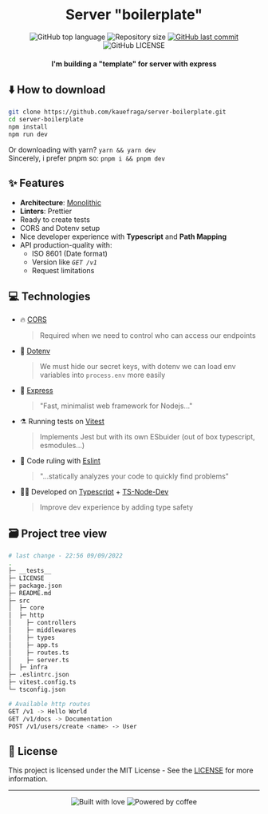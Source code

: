 <h1 align="center">Server "boilerplate"</h1>

<p align="center">
  <img
    alt="GitHub top language"
    src="https://img.shields.io/github/languages/top/kauefraga/server-structure.svg"
  />
  <img
    alt="Repository size"
    src="https://img.shields.io/github/repo-size/kauefraga/server-structure.svg"
  />
  <a href="https://github.com/kauefraga/server-structure/commits/main">
    <img
      alt="GitHub last commit"
      src="https://img.shields.io/github/last-commit/kauefraga/server-structure.svg"
    />
  </a>
  <img
    alt="GitHub LICENSE"
    src="https://img.shields.io/github/license/kauefraga/server-structure.svg"
  />
</p>

<h4 align="center">I'm building a "template" for server with express</h4>

## ⬇️ How to download

```bash
git clone https://github.com/kauefraga/server-boilerplate.git
cd server-boilerplate
npm install
npm run dev
```

Or downloading with yarn? `yarn && yarn dev`
<br/>
Sincerely, i prefer pnpm so: `pnpm i && pnpm dev`

## ✨ Features

- **Architecture**: [Monolithic](https://en.wikipedia.org/wiki/Monolithic_application)
- **Linters**: Prettier
- Ready to create tests
- CORS and Dotenv setup
- Nice developer experience with **Typescript** and **Path Mapping**
- API production-quality with:
  - ISO 8601 (Date format)
  - Version like _`GET /v1`_
  - Request limitations

## 💻 Technologies

- 🔥 [CORS](https://npmjs.com/package/cors)
  > Required when we need to control who can access our endpoints
- 🤫 [Dotenv](https://npmjs.com/package/dotenv)
  > We must hide our secret keys, with dotenv we can load env variables into `process.env` more easily
- 🔮 [Express](https://expressjs.com)
  > "Fast, minimalist web framework for Nodejs..."
- ⚗️ Running tests on [Vitest](https://vitest.dev)
  > Implements Jest but with its own ESbuider (out of box typescript, esmodules...)
- 💄 Code ruling with [Eslint](https://eslint.org)
  > "...statically analyzes your code to quickly find problems"
- 🧑‍💻 Developed on [Typescript](https://typescriptlang.org) + [TS-Node-Dev](https://npmjs.com/package/ts-node-dev)
  > Improve dev experience by adding type safety

## 🗃️ Project tree view

```bash
# last change - 22:56 09/09/2022
.
├─ __tests__
├─ LICENSE
├─ package.json
├─ README.md
├─ src
│  ├─ core
│  ├─ http
│    ├─ controllers
│    ├─ middlewares
│    ├─ types
│    ├─ app.ts
│    ├─ routes.ts
│    ├─ server.ts
│  ├─ infra
├─ .eslintrc.json
├─ vitest.config.ts
└─ tsconfig.json
```

```bash
# Available http routes
GET /v1 -> Hello World
GET /v1/docs -> Documentation
POST /v1/users/create <name> -> User
```

## 📝 License

This project is licensed under the MIT License - See the [LICENSE](https://github.com/kauefraga/server-structure/blob/main/LICENSE) for more information.

---

<div align="center">
  <img alt="Built with love" src="https://forthebadge.com/images/badges/built-with-love.svg">
  <img alt="Powered by coffee" src="https://forthebadge.com/images/badges/powered-by-coffee.svg">
</div>
